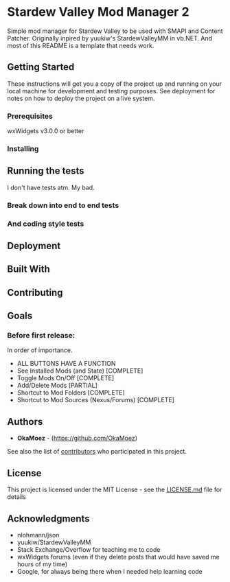 # Stardew Valley Mod Manager 2

Simple mod manager for Stardew Valley to be used with SMAPI and Content Patcher.  Originally inpired by yuukiw's StardewValleyMM in vb.NET.  And most of this README is a template that needs work.

## Getting Started

These instructions will get you a copy of the project up and running on your local machine for development and testing purposes. See deployment for notes on how to deploy the project on a live system.

### Prerequisites

wxWidgets v3.0.0 or better

### Installing


## Running the tests

I don't have tests atm.  My bad.

### Break down into end to end tests


### And coding style tests


## Deployment


## Built With


## Contributing


## Goals
### Before first release:
In order of importance.
* ALL BUTTONS HAVE A FUNCTION
* See Installed Mods (and State) [COMPLETE]
* Toggle Mods On/Off [COMPLETE]
* Add/Delete Mods [PARTIAL]
* Shortcut to Mod Folders [COMPLETE]
* Shortcut to Mod Sources (Nexus/Forums) [COMPLETE]


## Authors

* **OkaMoez** - (https://github.com/OkaMoez)

See also the list of [contributors](https://github.com/OkaMoez/SDVMM2/contributors) who participated in this project.

## License

This project is licensed under the MIT License - see the [LICENSE.md](LICENSE.md) file for details

## Acknowledgments

* nlohmann/json
* yuukiw/StardewValleyMM
* Stack Exchange/Overflow for teaching me to code
* wxWidgets forums (even if they delete posts that would have saved me hours of my time)
* Google, for always being there when I needed help learning code
